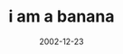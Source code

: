 ---
layout: base.njk
title : 'i am a banana' 
view_title : 'i am a banana' 
year : '2002' 
date : '2002-12-23' 
img_file : '/drawing/iamabanana.png' 
html_file : 'iamabanana' 
next_html : 'doyouevergetthefeelingth.html' 
year_order : '214' 
permalink : "title/{{html_file}}.html"
---